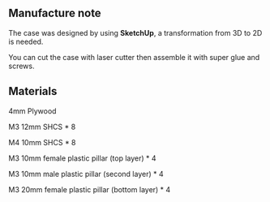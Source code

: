 ## Manufacture note

The case was designed by using **SketchUp**, a transformation from 3D to 2D is needed.

You can cut the case with laser cutter then assemble it with super glue and screws.

## Materials

4mm Plywood

M3 12mm SHCS * 8

M4 10mm SHCS * 8

M3 10mm female plastic pillar (top layer) * 4

M3 10mm male plastic pillar (second layer) * 4

M3 20mm female plastic pillar (bottom layer) * 4
